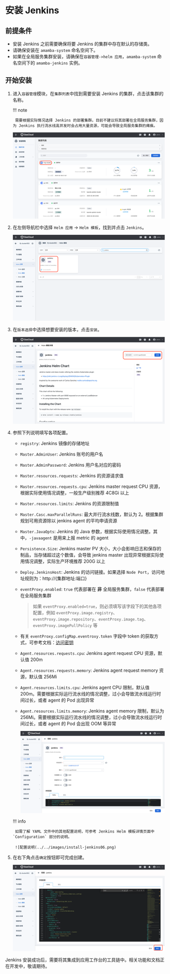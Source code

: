 # 安装 Jenkins

## 前提条件

- 安装 Jenkins 之前需要确保将要 Jenkins 的集群中存在默认的存储类。
- 请确保安装在 `amamba-system` 命名空间下。
- 如果在全局服务集群安装，请确保在`容器管理->helm 应用`，`amamba-system` 命名空间下的 `amamba-jenkins` 实例。

## 开始安装

1. 进入`容器管理`模块，在`集群列表`中找到需要安装 Jenkins 的集群，点击该集群的名称。

    !!! note

        需要根据实际情况选择 Jenkins 的部署集群。目前不建议将其部署在全局服务集群，因为 Jenkins 执行流水线高并发时会占用大量资源，可能会导致全局服务集群的瘫痪。

    ![点击集群名称](../../images/install-jenkins01.png)

2. 在左侧导航栏中选择 `Helm 应用` -> `Helm 模板`，找到并点击 `Jenkins`。

    ![jenkins helm](../../images/install-jenkins02.png)

3. 在`版本选择`中选择想要安装的版本，点击`安装`。

    ![安装](../../images/install-jenkins03.png)

4. 参照下列说明填写各项配置。

    - `registry`: Jenkins 镜像的存储地址
    - `Master.AdminUser`: Jenkins 账号的用户名
    - `Master.AdminPassword`: Jenkins 用户名对应的密码
    - `Master.resources.requests`: Jenkins 的资源请求值
    - `Master.resources.requests.cpu`: Jenkins master request CPU 资源，根据实际使用情况调整，一般生产级别推荐 4C8Gi 以上
    - `Master.resources.limits`: Jenkins 的资源限制值
    - `Master.Casc.maxParallelRuns`: 最大并行流水线数，默认为 2。根据集群规划可用资源除以 jenkins agent 的平均申请资源
    - `Master.JavaOpts`: Jenkins 的 Java 参数，根据实际使用情况调整。其中，`-javaagent` 是用来上报 metric 的 agent
    - `Persistence.Size`: Jenkins master PV 大小，大小会影响日志和保存的制品，当存储超过这个数值，会导致 jenkins master 出现异常根据实际使用情况调整，实际生产环境推荐 200G 以上
    - `Deploy.JenkinsHost`: Jenkins 的访问链接。如果选择 `Node Port`，访问地址规则为：http://{集群地址:端口}
    - `eventProxy.enabled`: `true` 代表部署在 **非** 全局服务集群，`false` 代表部署在全局服务集群
        > 如果 `eventProxy.enabled=true`，则必须填写该字段下的其他各项配置，例如 `eventProxy.image.registry`、`eventProxy.image.repository`、`eventProxy.image.tag`、`eventProxy.imagePullPolicy` 等
    - 有关 `eventProxy.configMap.eventroxy.token` 字段中 token 的获取方式，可参考文档：[访问密钥](../../../ghippo/user-guide/password.md)
    - `Agent.resources.requests.cpu`: Jenkins agent request CPU 资源，默认值 200m
    - `Agent.resources.requests.memory`: Jenkins agent request memory 资源，默认值 256Mi
    - `Agent.resources.limits.cpu`: Jenkins agent CPU 限制，默认值 200m。需要根据实际运行流水线的情况调整，过小会导致流水线运行时间过长，或者 agent 的 Pod 出现异常
    - `Agent.resources.limits.memory`: Jenkins agent memory 限制，默认为 256Mi。需要根据实际运行流水线的情况调整，过小会导致流水线运行时间过长，或者 agent 的 Pod 会出现 OOM 等异常

        ![填写配置](../../images/install-jenkins04.png)

    !!! info

        如需了解 YAML 文件中的其他配置说明，可参考 Jenkins Helm 模板详情页面中 `Configuration` 部分的说明。

        ![配置说明(../../images/install-jenkins06.png)

5. 在右下角点击`确定`按钮即可完成创建。

    ![完成创建](../../images/install-jenkins05.png)

Jenkins 安装成功后，需要将其集成到应用工作台的工具链中。相关功能和文档正在开发中，敬请期待。

<!--
## 集成 Jenkins

目前仅支持集成通过 DCE 5.0 安装的 Jenkins。

1.使用具有 Admin 角色的用户登录 Web 控制台并进入应用工作台。

![Untitled](https://s3-us-west-2.amazonaws.com/secure.notion-static.com/009c15cf-fde5-4adb-bcbb-e9c6f493a7f1/Untitled.png)

2.在左侧导航栏点击平台管理下的`工具链集成`，点击右上角的`集成`按钮。

![Untitled](https://s3-us-west-2.amazonaws.com/secure.notion-static.com/f428d01f-c323-4042-b76a-9083a22f6e86/Untitled.png)

3.选择工具链类型 `Jenkins`，填写集成名称，Jenkins 地址，用户名和密码。如果 Jenkins 地址为 https 协议时，需要提供证书。

![Untitled](https://s3-us-west-2.amazonaws.com/secure.notion-static.com/3c86d35f-f191-427b-946f-8e2531aedbc5/Untitled.png)

-->